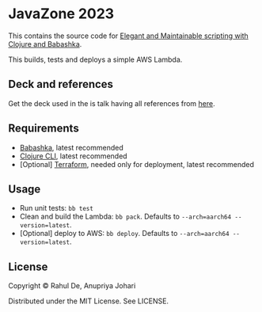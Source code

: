 # JavaZone 2023

This contains the source code for [Elegant and Maintainable scripting with Clojure and Babashka](https://2023.javazone.no/program/19a5cab3-7afd-4dc1-b60a-bea8562d3186).

This builds, tests and deploys a simple AWS Lambda.

## Deck and references

Get the deck used in the is talk having all references from [here](https://github.com/lispyclouds/javazone-bb-workshop/files/12520039/JavaZone.Babashka.Workshop.pdf).

## Requirements

- [Babashka](https://github.com/babashka/babashka#installation), latest recommended
- [Clojure CLI](https://clojure.org/guides/install_clojure), latest recommended
- [Optional] [Terraform](https://developer.hashicorp.com/terraform/tutorials/aws-get-started/install-cli), needed only for deployment, latest recommended

## Usage

- Run unit tests: `bb test`
- Clean and build the Lambda: `bb pack`. Defaults to `--arch=aarch64 --version=latest`.
- [Optional] deploy to AWS: `bb deploy`. Defaults to `--arch=aarch64 --version=latest`.

## License

Copyright © Rahul De, Anupriya Johari

Distributed under the MIT License. See LICENSE.
